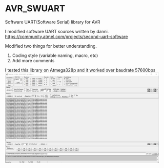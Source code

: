 # AVR_SWUART
Software UART(Software Serial) library for AVR

I modified software UART sources written by danni.<br>
https://community.atmel.com/projects/second-uart-software

Modified two things for better understanding.
1) Coding style (variable naming, macro, etc)
2) Add more comments

I tested this library on Atmega328p and it worked over baudrate 57600bps
![terminal](./terminal.jpg)
